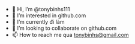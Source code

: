- 👋 Hi, I’m @tonybinhs111
- 👀 I’m interested in  github.com
- 🌱 I’m currently  đi làm
- 💞️ I’m looking to collaborate on  github.com
- 📫 How to reach me  qua tonybinhs@gmail.com

<!---
tonybinhs111/tonybinhs111 is a ✨ special ✨ repository because its `README.md` (this file) appears on your GitHub profile.
You can click the Preview link to take a look at your changes.
--->

